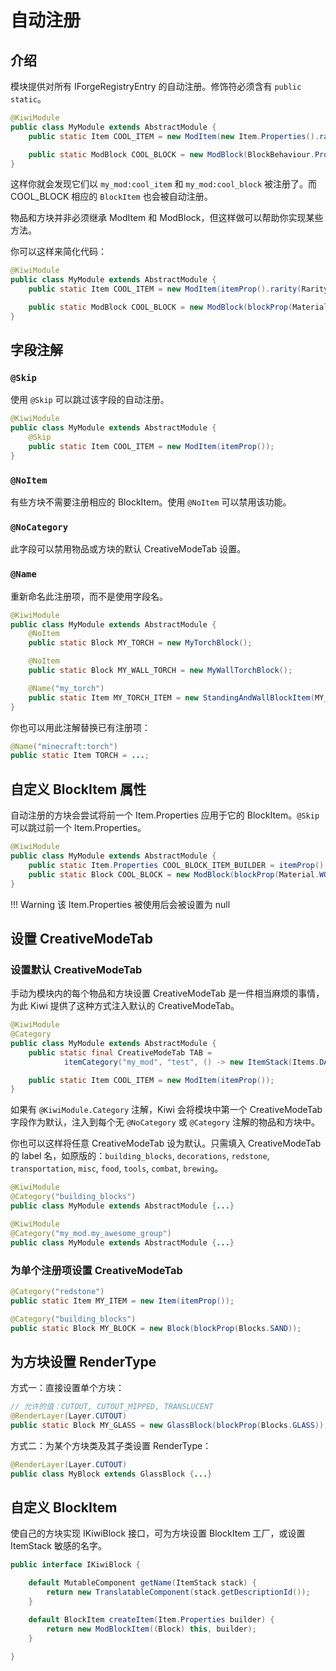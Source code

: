 # 自动注册

## 介绍

模块提供对所有 IForgeRegistryEntry 的自动注册。修饰符必须含有 `public static`。

```java
@KiwiModule
public class MyModule extends AbstractModule {
	public static Item COOL_ITEM = new ModItem(new Item.Properties().rarity(Rarity.EPIC));

	public static ModBlock COOL_BLOCK = new ModBlock(BlockBehaviour.Properties.of(Material.WOOD));
}
```

这样你就会发现它们以 `my_mod:cool_item` 和 `my_mod:cool_block` 被注册了。而 COOL\_BLOCK 相应的 `BlockItem` 也会被自动注册。

物品和方块并非必须继承 ModItem 和 ModBlock，但这样做可以帮助你实现某些方法。

你可以这样来简化代码：

```java
@KiwiModule
public class MyModule extends AbstractModule {
	public static Item COOL_ITEM = new ModItem(itemProp().rarity(Rarity.EPIC));

	public static ModBlock COOL_BLOCK = new ModBlock(blockProp(Material.WOOD));
}
```

## 字段注解

### `@Skip`

使用 `@Skip` 可以跳过该字段的自动注册。

```java
@KiwiModule
public class MyModule extends AbstractModule {
	@Skip
	public static Item COOL_ITEM = new ModItem(itemProp());
}
```

### `@NoItem`

有些方块不需要注册相应的 BlockItem。使用 `@NoItem` 可以禁用该功能。

### `@NoCategory`

此字段可以禁用物品或方块的默认 CreativeModeTab 设置。

### `@Name`

重新命名此注册项，而不是使用字段名。

```java
@KiwiModule
public class MyModule extends AbstractModule {
	@NoItem
	public static Block MY_TORCH = new MyTorchBlock();

	@NoItem
	public static Block MY_WALL_TORCH = new MyWallTorchBlock();

	@Name("my_torch")
	public static Item MY_TORCH_ITEM = new StandingAndWallBlockItem(MY_TORCH, MY_WALL_TORCH, itemProp());
}
```

你也可以用此注解替换已有注册项：

```java
@Name("minecraft:torch")
public static Item TORCH = ...;
```

## 自定义 BlockItem 属性

自动注册的方块会尝试将前一个 Item.Properties 应用于它的 BlockItem。`@Skip` 可以跳过前一个 Item.Properties。

```java
@KiwiModule
public class MyModule extends AbstractModule {
	public static Item.Properties COOL_BLOCK_ITEM_BUILDER = itemProp().rarity(Rarity.RARE);
	public static Block COOL_BLOCK = new ModBlock(blockProp(Material.WOOD));
}
```

!!! Warning
	该 Item.Properties 被使用后会被设置为 null

## 设置 CreativeModeTab

### 设置默认 CreativeModeTab

手动为模块内的每个物品和方块设置 CreativeModeTab 是一件相当麻烦的事情，为此 Kiwi 提供了这种方式注入默认的 CreativeModeTab。

```java
@KiwiModule
@Category
public class MyModule extends AbstractModule {
	public static final CreativeModeTab TAB = 
			itemCategory("my_mod", "test", () -> new ItemStack(Items.DANDELION), null);

    public static Item COOL_ITEM = new ModItem(itemProp());
}
```

如果有 `@KiwiModule.Category` 注解，Kiwi 会将模块中第一个 CreativeModeTab 字段作为默认，注入到每个无 `@NoCategory` 或 `@Category` 注解的物品和方块中。

你也可以这样将任意 CreativeModeTab 设为默认。只需填入 CreativeModeTab 的 label 名，如原版的：`building_blocks`, `decorations`, `redstone`, `transportation`, `misc`, `food`, `tools`, `combat`, `brewing`。

```java
@KiwiModule
@Category("building_blocks")
public class MyModule extends AbstractModule {...}
```

```java
@KiwiModule
@Category("my_mod.my_awesome_group")
public class MyModule extends AbstractModule {...}
```

### 为单个注册项设置 CreativeModeTab

```java
@Category("redstone")
public static Item MY_ITEM = new Item(itemProp());

@Category("building_blocks")
public static Block MY_BLOCK = new Block(blockProp(Blocks.SAND));
```

## 为方块设置 RenderType

方式一：直接设置单个方块：

```java
// 允许的值：CUTOUT, CUTOUT_MIPPED, TRANSLUCENT
@RenderLayer(Layer.CUTOUT)
public static Block MY_GLASS = new GlassBlock(blockProp(Blocks.GLASS));
```

方式二：为某个方块类及其子类设置 RenderType：

```java
@RenderLayer(Layer.CUTOUT)
public class MyBlock extends GlassBlock {...}
```

## 自定义 BlockItem

使自己的方块实现 IKiwiBlock 接口，可为方块设置 BlockItem 工厂，或设置 ItemStack 敏感的名字。

```java
public interface IKiwiBlock {

	default MutableComponent getName(ItemStack stack) {
		return new TranslatableComponent(stack.getDescriptionId());
	}

	default BlockItem createItem(Item.Properties builder) {
		return new ModBlockItem((Block) this, builder);
	}

}
```